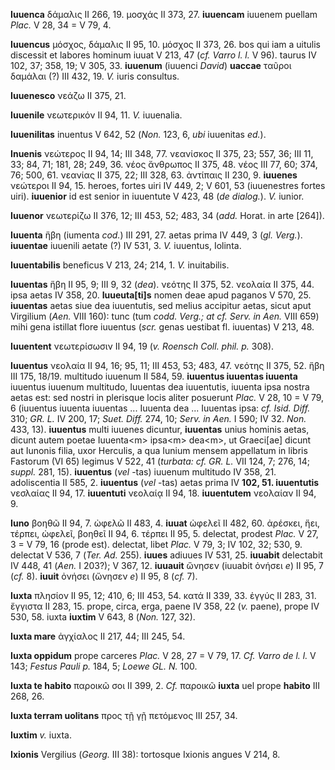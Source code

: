 **Iuuenca** δάμαλις II 266, 19. μοσχάς II 373, 27. **iuuencam** iuuenem
puellam *Plac.* V 28, 34 = V 79, 4.

**Iuuencus** μόσχος, δάμαλις II 95, 10. μόσχος II 373, 26. bos qui iam a
uitulis discessit et labores hominum iuuat V 213, 47 (*cf. Varro l. l.*
V 96). taurus IV 102, 37; 358, 19; V 305, 33. **iuuenum** (iuuenci
*David*) **uaccae** ταῦροι δαμάλαι (?) III 432, 19. *V.* iuris
consultus.

**Iuuenesco** νεάζω II 375, 21.

**Iuuenile** νεωτερικόν II 94, 11. *V.* iuuenalia.

**Iuuenilitas** inuentus V 642, 52 (*Non.* 123, 6, *ubi* iuuenitas
*ed.*).

**Inuenis** νεώτερος II 94, 14; III 348, 77. νεανίσκος II 375, 23; 557,
36; III 11, 33; 84, 71; 181, 28; 249, 36. νέος ἄνθρωπος II 375, 48. νέος
III 77, 60; 374, 76; 500, 61. νεανίας II 375, 22; III 328, 63. ἀντίπαις
II 230, 9. **iuuenes** νεώτεροι II 94, 15. heroes, fortes uiri IV 449, 2;
V 601, 53 (iuuenestres fortes uiri). **iuuenior** id est senior in
iuuentute V 423, 48 (*de dialog.*). *V.* iunior.

**Iuuenor** νεωτερίζω II 376, 12; III 453, 52; 483, 34 (*add.* Horat. in
arte [264]).

**Iuuenta** ἥβη (iumenta *cod.*) III 291, 27. aetas prima IV 449, 3
(*gl. Verg.*). **iuuentae** iuuenili aetate (?) IV 531, 3. *V.*
iuuentus, Iolinta.

**Iuuentabilis** beneficus V 213, 24; 214, 1. *V.* inuitabilis.

**Iuuentas** ἥβη II 95, 9; III 9, 32 (*dea*). νεότης II 375, 52. νεολαία
II 375, 44. ipsa aetas IV 358, 20. **Iuueuta[ti]s** nomen deae apud
paganos V 570, 25. **iuuentas** aetas siue dea iuuentutis, sed melius
accipitur aetas, sicut aput Virgilium (*Aen.* VIII 160): tunc (tum
*codd. Verg.; at cf. Serv. in Aen.* VIII 659) mihi gena istillat flore
iuuentus (*scr.* genas uestibat fl. iuuentas) V 213, 48.

**Iuuentent** νεωτερίσωσιν II 94, 19 (*v. Roensch Coll. phil. p.*
308).

**Iuuentus** νεολαία II 94, 16; 95, 11; III 453, 53; 483, 47. νεότης II
375, 52. ἥβη III 175, 18/19. multitudo iuuenum II 584, 59. **iuuentus
iuuentas iuuenta** iuuentus iuuenum multitudo, Iuuentas dea iuuentutis,
iuuenta ipsa nostra aetas est: sed nostri in plerisque locis aliter
posuerunt *Plac.* V 28, 10 = V 79, 6 (iuuentus iuuenta iuuentas ...
Iuuenta dea ... Iuuentas ipsa: *cf. Isid. Diff.* 310; *GR. L.* IV 200,
17; *Suet. Diff.* 274, 10; *Serv. in Aen.* I 590; IV 32. *Non.* 433,
13). **iuuentus** multi iuuenes dicuntur, **iuuentas** unius hominis
aetas, dicunt autem poetae Iuuenta\<m\> ipsa\<m\> dea\<m\>, ut
Graeci[ae] dicunt aut Iunonis filia, uxor Herculis, a qua Iunium
mensem appellatum in libris Fastorum (VI 65) legimus V 522, 41
(*turbata: cf. GR. L.* VII 124, 7; 276, 14; *suppl.* 281, 15).
**iuuentus** (*vel* -tas) iuuenum multitudo IV 358, 21. adoliscentia II
585, 2. **iuuentus** (*vel* -tas) aetas prima IV **102, 51. iuuen­tutis**
νεσλαίας II 94, 17. **iuuentuti** νεολαίᾳ II 94, 18. **iuuentutem**
νεολαίαν II 94, 9.

**Iuno** βοηθῶ II 94, 7. ὠφελῶ II 483, 4. **iuuat** ὠφελεῖ II 482, 60.
ἀρέσκει, ἥει, τέρπει, ὠφελεῖ, βοηθεῖ II 94, 6. τέρπει II 95, 5.
delectat, prodest *Plac.* V 27, 3 = V 79, 16 (prode est). delectat,
libet *Plac.* V 79, 3; IV 102, 32; 530, 9. delectat V 536, 7 (*Ter.*
*Ad.* 255). **iuues** adiuues IV 531, 25. **iuuabit** delectabit IV 448,
41 (*Aen.* I 203?); V 367, 12. **iuuauit** ὤνησεν (iuuabit ὀνήσει *e*)
II 95, 7 (*cf.* 8). **iuuit** ὀνήσει (ὤνησεν *e*) II 95, 8 (*cf.* 7).

**Iuxta** πλησίον II 95, 12; 410, 6; III 453, 54. κατά II 339, 33. ἐγγύς
II 283, 31. ἔγγιστα II 283, 15. prope, circa, erga, paene IV 358, 22
(*v.* paene), prope IV 530, 58. iuxta **iuxtim** V 643, 8 (*Non.* 127,
32).

**Iuxta mare** ἀγχίαλος II 217, 44; III 245, 54.

**Iuxta oppidum** prope carceres *Plac.* V 28, 27 = V 79, 17. *Cf. Varro
de l. l.* V 143; *Festus Pauli p.* 184, 5; *Loewe GL. N.* 100.

**Iuxta te habito** παροικῶ σοι II 399, 2. *Cf.* παροικῶ **iuxta** uel
prope **habito** III 268, 26.

**Iuxta terram uolitans** προς τῇ γῇ πετόμενος III 257, 34.

**Iuxtim** *v.* iuxta.

**Ixionis** Vergilius (*Georg.* III 38): tortosque Ixionis angues V 214,
8.
